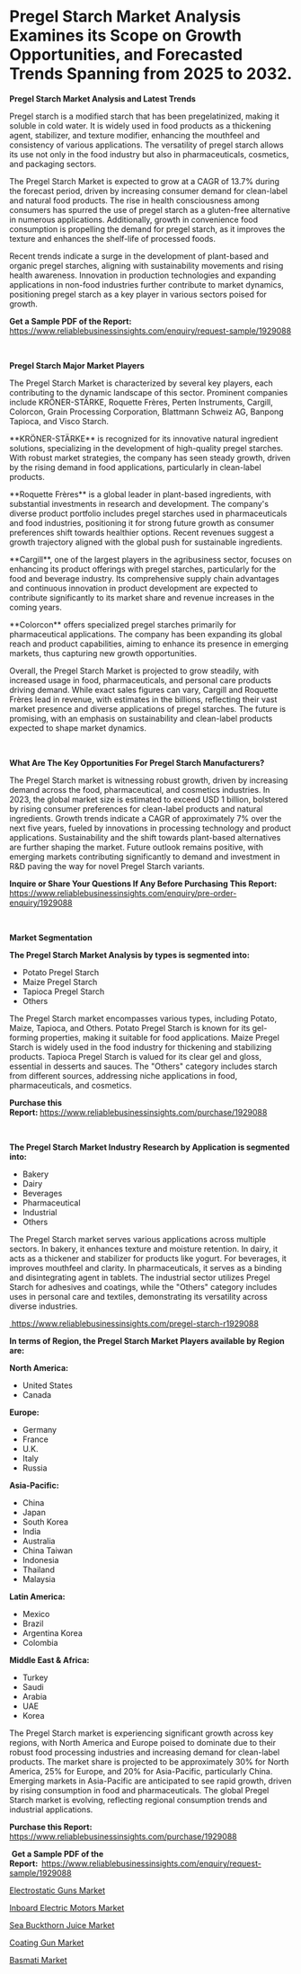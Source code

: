 <p><h1>Pregel Starch Market Analysis Examines its Scope on Growth Opportunities, and Forecasted Trends Spanning from 2025 to 2032.</h1></p><p><strong>Pregel Starch Market Analysis and Latest Trends</strong></p>
<p><p>Pregel starch is a modified starch that has been pregelatinized, making it soluble in cold water. It is widely used in food products as a thickening agent, stabilizer, and texture modifier, enhancing the mouthfeel and consistency of various applications. The versatility of pregel starch allows its use not only in the food industry but also in pharmaceuticals, cosmetics, and packaging sectors.</p><p>The Pregel Starch Market is expected to grow at a CAGR of 13.7% during the forecast period, driven by increasing consumer demand for clean-label and natural food products. The rise in health consciousness among consumers has spurred the use of pregel starch as a gluten-free alternative in numerous applications. Additionally, growth in convenience food consumption is propelling the demand for pregel starch, as it improves the texture and enhances the shelf-life of processed foods.</p><p>Recent trends indicate a surge in the development of plant-based and organic pregel starches, aligning with sustainability movements and rising health awareness. Innovation in production technologies and expanding applications in non-food industries further contribute to market dynamics, positioning pregel starch as a key player in various sectors poised for growth.</p></p>
<p><strong>Get a Sample PDF of the Report:&nbsp;</strong> <a href="https://www.reliablebusinessinsights.com/enquiry/request-sample/1929088?utm_campaign=39&utm_medium=2&utm_source=Github&utm_content=ia&utm_term=29032025&utm_id=pregel-starch">https://www.reliablebusinessinsights.com/enquiry/request-sample/1929088</a></p>
<p>&nbsp;</p>
<p><strong>Pregel Starch Major Market Players</strong></p>
<p><p>The Pregel Starch Market is characterized by several key players, each contributing to the dynamic landscape of this sector. Prominent companies include KRÖNER-STÄRKE, Roquette Frères, Perten Instruments, Cargill, Colorcon, Grain Processing Corporation, Blattmann Schweiz AG, Banpong Tapioca, and Visco Starch.</p><p>**KRÖNER-STÄRKE** is recognized for its innovative natural ingredient solutions, specializing in the development of high-quality pregel starches. With robust market strategies, the company has seen steady growth, driven by the rising demand in food applications, particularly in clean-label products.</p><p>**Roquette Frères** is a global leader in plant-based ingredients, with substantial investments in research and development. The company's diverse product portfolio includes pregel starches used in pharmaceuticals and food industries, positioning it for strong future growth as consumer preferences shift towards healthier options. Recent revenues suggest a growth trajectory aligned with the global push for sustainable ingredients.</p><p>**Cargill**, one of the largest players in the agribusiness sector, focuses on enhancing its product offerings with pregel starches, particularly for the food and beverage industry. Its comprehensive supply chain advantages and continuous innovation in product development are expected to contribute significantly to its market share and revenue increases in the coming years.</p><p>**Colorcon** offers specialized pregel starches primarily for pharmaceutical applications. The company has been expanding its global reach and product capabilities, aiming to enhance its presence in emerging markets, thus capturing new growth opportunities.</p><p>Overall, the Pregel Starch Market is projected to grow steadily, with increased usage in food, pharmaceuticals, and personal care products driving demand. While exact sales figures can vary, Cargill and Roquette Frères lead in revenue, with estimates in the billions, reflecting their vast market presence and diverse applications of pregel starches. The future is promising, with an emphasis on sustainability and clean-label products expected to shape market dynamics.</p></p>
<p>&nbsp;</p>
<p><strong>What Are The Key Opportunities For Pregel Starch Manufacturers?</strong></p>
<p><p>The Pregel Starch market is witnessing robust growth, driven by increasing demand across the food, pharmaceutical, and cosmetics industries. In 2023, the global market size is estimated to exceed USD 1 billion, bolstered by rising consumer preferences for clean-label products and natural ingredients. Growth trends indicate a CAGR of approximately 7% over the next five years, fueled by innovations in processing technology and product applications. Sustainability and the shift towards plant-based alternatives are further shaping the market. Future outlook remains positive, with emerging markets contributing significantly to demand and investment in R&D paving the way for novel Pregel Starch variants.</p></p>
<p><strong>Inquire or Share Your Questions If Any Before Purchasing This Report:</strong> <a href="https://www.reliablebusinessinsights.com/enquiry/pre-order-enquiry/1929088?utm_campaign=39&utm_medium=2&utm_source=Github&utm_content=ia&utm_term=29032025&utm_id=pregel-starch">https://www.reliablebusinessinsights.com/enquiry/pre-order-enquiry/1929088</a></p>
<p>&nbsp;</p>
<p><strong>Market Segmentation</strong></p>
<p><strong>The Pregel Starch Market Analysis by types is segmented into:</strong></p>
<p><ul><li>Potato Pregel Starch</li><li>Maize Pregel Starch</li><li>Tapioca Pregel Starch</li><li>Others</li></ul></p>
<p><p>The Pregel Starch market encompasses various types, including Potato, Maize, Tapioca, and Others. Potato Pregel Starch is known for its gel-forming properties, making it suitable for food applications. Maize Pregel Starch is widely used in the food industry for thickening and stabilizing products. Tapioca Pregel Starch is valued for its clear gel and gloss, essential in desserts and sauces. The "Others" category includes starch from different sources, addressing niche applications in food, pharmaceuticals, and cosmetics.</p></p>
<p><strong>Purchase this Report:&nbsp;</strong><a href="https://www.reliablebusinessinsights.com/purchase/1929088?utm_campaign=39&utm_medium=2&utm_source=Github&utm_content=ia&utm_term=29032025&utm_id=pregel-starch">https://www.reliablebusinessinsights.com/purchase/1929088</a></p>
<p>&nbsp;</p>
<p><strong>The Pregel Starch Market Industry Research by Application is segmented into:</strong></p>
<p><ul><li>Bakery</li><li>Dairy</li><li>Beverages</li><li>Pharmaceutical</li><li>Industrial</li><li>Others</li></ul></p>
<p><p>The Pregel Starch market serves various applications across multiple sectors. In bakery, it enhances texture and moisture retention. In dairy, it acts as a thickener and stabilizer for products like yogurt. For beverages, it improves mouthfeel and clarity. In pharmaceuticals, it serves as a binding and disintegrating agent in tablets. The industrial sector utilizes Pregel Starch for adhesives and coatings, while the "Others" category includes uses in personal care and textiles, demonstrating its versatility across diverse industries.</p></p>
<p><a href="https://www.reliablebusinessinsights.com/pregel-starch-r1929088?utm_campaign=39&utm_medium=2&utm_source=Github&utm_content=ia&utm_term=29032025&utm_id=pregel-starch">&nbsp;https://www.reliablebusinessinsights.com/pregel-starch-r1929088</a></p>
<p><strong>In terms of Region, the Pregel Starch Market Players available by Region are:</strong></p>
<p>
    <p> <strong> North America: </strong>
        <ul>
            <li>United States</li>
            <li>Canada</li>
        </ul>
        </p> 
    <p> <strong> Europe: </strong>
        <ul>
            <li>Germany</li>
            <li>France</li>
            <li>U.K.</li>
            <li>Italy</li>
            <li>Russia</li>
        </ul>
        </p> 
    <p> <strong> Asia-Pacific: </strong>
        <ul>
            <li>China</li>
            <li>Japan</li>
            <li>South Korea</li>
            <li>India</li>
            <li>Australia</li>
            <li>China Taiwan</li>
            <li>Indonesia</li>
            <li>Thailand</li>
            <li>Malaysia</li>
        </ul>
        </p> 
    <p> <strong> Latin America: </strong>
        <ul>
            <li>Mexico</li>
            <li>Brazil</li>
            <li>Argentina Korea</li>
            <li>Colombia</li>
        </ul>
        </p> 
    <p> <strong> Middle East & Africa: </strong>
        <ul>
            <li>Turkey</li>
            <li>Saudi</li>
            <li>Arabia</li>
            <li>UAE</li>
            <li>Korea</li>
        </ul>
    </p>
    </p>
<p><p>The Pregel Starch market is experiencing significant growth across key regions, with North America and Europe poised to dominate due to their robust food processing industries and increasing demand for clean-label products. The market share is projected to be approximately 30% for North America, 25% for Europe, and 20% for Asia-Pacific, particularly China. Emerging markets in Asia-Pacific are anticipated to see rapid growth, driven by rising consumption in food and pharmaceuticals. The global Pregel Starch market is evolving, reflecting regional consumption trends and industrial applications.</p></p>
<p><strong>Purchase this Report: </strong><a href="https://www.reliablebusinessinsights.com/purchase/1929088?utm_campaign=39&utm_medium=2&utm_source=Github&utm_content=ia&utm_term=29032025&utm_id=pregel-starch">https://www.reliablebusinessinsights.com/purchase/1929088</a></p>
<p>&nbsp;<strong>Get a Sample PDF of the Report:&nbsp;&nbsp;</strong><a href="https://www.reliablebusinessinsights.com/enquiry/request-sample/1929088?utm_campaign=39&utm_medium=2&utm_source=Github&utm_content=ia&utm_term=29032025&utm_id=pregel-starch">https://www.reliablebusinessinsights.com/enquiry/request-sample/1929088</a></p>
<p><strong></strong></p>
<p><p><a href="https://github.com/ardgenoud/Market-Research-Report-List-1/blob/main/electrostatic-guns-market.md?utm_campaign=39&utm_medium=2&utm_source=Github&utm_content=ia&utm_term=29032025&utm_id=pregel-starch">Electrostatic Guns Market</a></p><p><a href="https://github.com/akitamegge65/Market-Research-Report-List-1/blob/main/inboard-electric-motors-market.md?utm_campaign=39&utm_medium=2&utm_source=Github&utm_content=ia&utm_term=29032025&utm_id=pregel-starch">Inboard Electric Motors Market</a></p><p><a href="https://github.com/gummaarmel83/Market-Research-Report-List-1/blob/main/sea-buckthorn-juice-market.md?utm_campaign=39&utm_medium=2&utm_source=Github&utm_content=ia&utm_term=29032025&utm_id=pregel-starch">Sea Buckthorn Juice Market</a></p><p><a href="https://github.com/benasjuettk3/Market-Research-Report-List-1/blob/main/coating-gun-market.md?utm_campaign=39&utm_medium=2&utm_source=Github&utm_content=ia&utm_term=29032025&utm_id=pregel-starch">Coating Gun Market</a></p><p><a href="https://github.com/gauldvikerm6/Market-Research-Report-List-1/blob/main/basmati-market.md?utm_campaign=39&utm_medium=2&utm_source=Github&utm_content=ia&utm_term=29032025&utm_id=pregel-starch">Basmati Market</a></p></p>